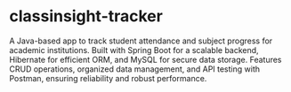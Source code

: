 # classinsight-tracker
A Java-based app to track student attendance and subject progress for academic institutions. Built with Spring Boot for a scalable backend, Hibernate for efficient ORM, and MySQL for secure data storage. Features CRUD operations, organized data management, and API testing with Postman, ensuring reliability and robust performance.
